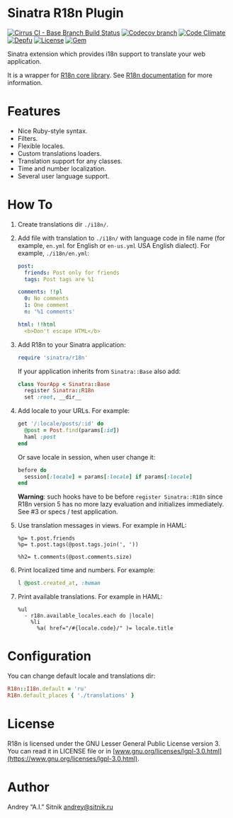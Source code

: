 # Sinatra R18n Plugin

[![Cirrus CI - Base Branch Build Status](https://img.shields.io/cirrus/github/r18n/sinatra-r18n?style=flat-square)](https://cirrus-ci.com/github/r18n/sinatra-r18n)
[![Codecov branch](https://img.shields.io/codecov/c/github/r18n/sinatra-r18n/master.svg?style=flat-square)](https://codecov.io/gh/r18n/sinatra-r18n)
[![Code Climate](https://img.shields.io/codeclimate/maintainability/r18n/sinatra-r18n.svg?style=flat-square)](https://codeclimate.com/github/r18n/sinatra-r18n)
[![Depfu](https://img.shields.io/depfu/r18n/sinatra-r18n?style=flat-square)](https://depfu.com/repos/github/r18n/sinatra-r18n)
[![License](https://img.shields.io/github/license/r18n/sinatra-r18n.svg?style=flat-square)](LICENSE)
[![Gem](https://img.shields.io/gem/v/sinatra-r18n.svg?style=flat-square)](https://rubygems.org/gems/sinatra-r18n)

Sinatra extension which provides i18n support to translate your web application.

It is a wrapper for [R18n core library](https://github.com/r18n/r18n-core).
See [R18n documentation](https://github.com/r18n/r18n-core/blob/master/README.md)
for more information.

# Features

* Nice Ruby-style syntax.
* Filters.
* Flexible locales.
* Custom translations loaders.
* Translation support for any classes.
* Time and number localization.
* Several user language support.

# How To

1.  Create translations dir `./i18n/`.

2.  Add file with translation to `./i18n/` with language code in file name
    (for example, `en.yml` for English or `en-us.yml` USA English dialect).
    For example, `./i18n/en.yml`:

    ```yaml
    post:
      friends: Post only for friends
      tags: Post tags are %1

    comments: !!pl
      0: No comments
      1: One comment
      n: '%1 comments'

    html: !!html
      <b>Don't escape HTML</b>
    ```

3.  Add R18n to your Sinatra application:
    ```ruby
    require 'sinatra/r18n'
    ```
    If your application inherits from `Sinatra::Base` also add:
    ```ruby
    class YourApp < Sinatra::Base
      register Sinatra::R18n
      set :root, __dir__
    ```

4.  Add locale to your URLs. For example:
    ```ruby
    get '/:locale/posts/:id' do
      @post = Post.find(params[:id])
      haml :post
    end
    ```
    Or save locale in session, when user change it:

    ```ruby
    before do
      session[:locale] = params[:locale] if params[:locale]
    end
    ```

    **Warning**: such hooks have to be before `register Sinatra::R18n` since R18n version 5
    has no more lazy evaluation and initializes immediately. See #3 or specs / test application.

5.  Use translation messages in views. For example in HAML:
    ```haml
    %p= t.post.friends
    %p= t.post.tags(@post.tags.join(', '))

    %h2= t.comments(@post.comments.size)
    ```

6.  Print localized time and numbers. For example:
    ```ruby
    l @post.created_at, :human
    ```

7.  Print available translations. For example in HAML:
    ```haml
    %ul
      - r18n.available_locales.each do |locale|
        %li
          %a( href="/#{locale.code}/" )= locale.title
    ```

# Configuration

You can change default locale and translations dir:

```ruby
R18n::I18n.default = 'ru'
R18n.default_places { './translations' }
```

# License

R18n is licensed under the GNU Lesser General Public License version 3.
You can read it in LICENSE file or in [www.gnu.org/licenses/lgpl-3.0.html](https://www.gnu.org/licenses/lgpl-3.0.html).

# Author

Andrey “A.I.” Sitnik [andrey@sitnik.ru](mailto:andrey@sitnik.ru)
